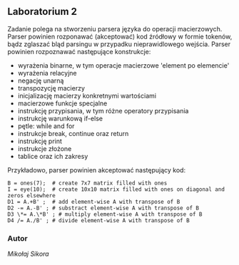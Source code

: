 ## Laboratorium 2
Zadanie polega na stworzeniu parsera języka do operacji macierzowych. Parser powinien rozponawać (akceptować) kod źródłowy w formie tokenów, bądz zglaszać bląd parsingu w przypadku nieprawidlowego wejścia. Parser powinien rozpoznawać następujące konstrukcje:
- wyrażenia binarne, w tym operacje macierzowe 'element po elemencie'
- wyrażenia relacyjne
- negację unarną
- transpozycję macierzy
- inicjalizację macierzy konkretnymi wartościami
- macierzowe funkcje specjalne
- instrukcję przypisania, w tym różne operatory przypisania
- instrukcję warunkową if-else
- pętle: while and for
- instrukcje break, continue oraz return
- instrukcję print
- instrukcje złożone
- tablice oraz ich zakresy

Przykładowo, parser powinien akceptować następujący kod:

```A = zeros(5); # create 5x5 matrix filled with zeros
B = ones(7);  # create 7x7 matrix filled with ones
I = eye(10);  # create 10x10 matrix filled with ones on diagonal and zeros elsewhere
D1 = A.+B' ;  # add element-wise A with transpose of B
D2 -= A.-B' ; # substract element-wise A with transpose of B
D3 \*= A.\*B' ; # multiply element-wise A with transpose of B
D4 /= A./B' ; # divide element-wise A with transpose of B
```

### Autor

*Mikołaj Sikora*